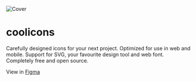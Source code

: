 ![Cover](https://drive.google.com/uc?export=view&id=1zpUID7yr9JIv8P8o5y4u1sAtGK3H8Yuv)

# coolicons

Carefully designed icons for your next project. Optimized for use in web and mobile. Support for SVG, your favourite design tool and web font. Completely free and open source.


View in [Figma](https://www.figma.com/c/file/800815864899415771/coolicons-v2.1)

